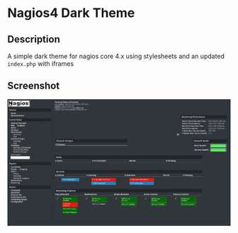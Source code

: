 # Nagios4 Dark Theme
## Description
A simple dark theme for nagios core 4.x using stylesheets and an updated `index.php` with iframes

## Screenshot
![Screenshot](screenshot.png)
